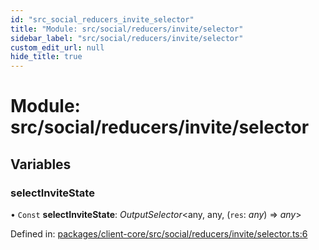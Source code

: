 ```yaml
---
id: "src_social_reducers_invite_selector"
title: "Module: src/social/reducers/invite/selector"
sidebar_label: "src/social/reducers/invite/selector"
custom_edit_url: null
hide_title: true
---
```


# Module: src/social/reducers/invite/selector

## Variables

### selectInviteState

• `Const` **selectInviteState**: *OutputSelector*<any, any, (`res`: *any*) => *any*\>

Defined in: [packages/client-core/src/social/reducers/invite/selector.ts:6](https://github.com/xr3ngine/xr3ngine/blob/77d12cea0/packages/client-core/src/social/reducers/invite/selector.ts#L6)
